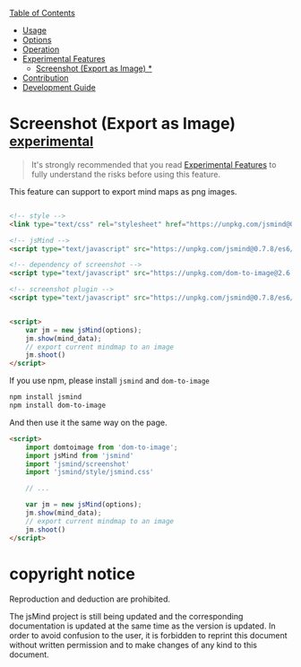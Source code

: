 [Table of Contents](index.md)

* [Usage](1.usage.md)
* [Options](2.options.md)
* [Operation](3.operation.md)
* [Experimental Features](experimental-features.md)
  * [Screenshot (Export as Image) *](plugin-screenshot.md)
* [Contribution](4.contribution.md)
* [Development Guide](5.development.md)

Screenshot (Export as Image) <sup>[experimental](experimental-features.md)</sup>
===

> It's strongly recommended that you read [Experimental Features](experimental-features.md) to fully understand the risks before using this feature.

This feature can support to export mind maps as png images.

```html

<!-- style -->
<link type="text/css" rel="stylesheet" href="https://unpkg.com/jsmind@0.7.8/style/jsmind.css" />

<!-- jsMind -->
<script type="text/javascript" src="https://unpkg.com/jsmind@0.7.8/es6/jsmind.js"></script>

<!-- dependency of screenshot -->
<script type="text/javascript" src="https://unpkg.com/dom-to-image@2.6.0/dist/dom-to-image.min.js" ></script>

<!-- screenshot plugin -->
<script type="text/javascript" src="https://unpkg.com/jsmind@0.7.8/es6/jsmind.screenshot.js"></script>


<script>
    var jm = new jsMind(options);
    jm.show(mind_data);
    // export current mindmap to an image
    jm.shoot()
</script>

```

If you use npm, please install `jsmind` and `dom-to-image`

```bash
npm install jsmind
npm install dom-to-image
```

And then use it the same way on the page.

```html
<script>
    import domtoimage from 'dom-to-image';
    import jsMind from 'jsmind'
    import 'jsmind/screenshot'
    import 'jsmind/style/jsmind.css'

    // ...

    var jm = new jsMind(options);
    jm.show(mind_data);
    // export current mindmap to an image
    jm.shoot()
</script>
```

copyright notice
===

Reproduction and deduction are prohibited.

The jsMind project is still being updated and the corresponding documentation is updated at the same time as the version is updated. In order to avoid confusion to the user, it is forbidden to reprint this document without written permission and to make changes of any kind to this document.
